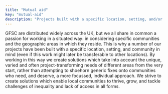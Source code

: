 ```yaml
---
title: "Mutual aid"
key: "mutual-aid"
description: "Projects built with a specific location, setting, and/or community in mind — enabling local communities to thrive, grow, and tackle challenges of inequality and lack of access in all forms."
---
```


GFSC are distributed widely across the UK, but we all share in common a passion for working in a situated way: in considering specific communities and the geographic areas in which they reside. This is why a number of our projects have been built with a specific location, setting, and community in mind (even if this work might later be transferable to other locations). By working in this way we create solutions which take into account the unique, varied and often project-transforming needs of different areas from the very start, rather than attempting to shoehorn generic fixes onto communities who need, and deserve, a more focussed, individual approach. We strive to create solutions which enable local communities to thrive, grow, and tackle challenges of inequality and lack of access in all forms.
